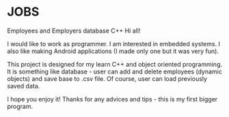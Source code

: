 # JOBS
Employees and Employers database C++
Hi all!

I would like to work as programmer. I am interested in embedded systems. I also like making Android applications (I made only one but it was very fun).

This project is designed for my learn C++ and object oriented programming. It is something like database - user can add and delete employees (dynamic objects) and save base to .csv file. Of course, user can load previously saved data. 

I hope you enjoy it!
Thanks for any advices and tips - this is my first bigger program.
